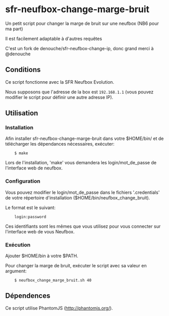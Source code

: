 sfr-neufbox-change-marge-bruit
=====================
Un petit script pour changer la marge de bruit sur une neufbox (NB6 pour ma part)

Il est facilement adaptable à d'autres requêtes

C'est un fork de denouche/sfr-neufbox-change-ip, donc grand merci à @denouche

Conditions
------------

Ce script fonctionne avec la SFR Neufbox Evolution.

Nous supposons que l'adresse de la box est `192.168.1.1` (vous pouvez modifier le script pour définir une autre adresse IP).

Utilisation
-----

### Installation

Afin installer sfr-neufbox-change-marge-bruit dans votre $HOME/bin/ et de télécharger les dépendances nécessaires, exécuter:

```
    $ make
```

Lors de l'installation, 'make' vous demandera les login/mot_de_passe de l'interface web de neufbox.

### Configuration

Vous pouvez modifier le login/mot_de_passe dans le fichiers '.credentials' de votre répertoire d'installation ($HOME/bin/neufbox_change_bruit).

Le format est le suivant:

```
    login:password
```

Ces identifiants sont les mêmes que vous utilisez pour vous connecter sur l'interface web de vous Neufbox.

### Exécution
Ajouter $HOME/bin à votre $PATH.

Pour changer la marge de bruit, exécuter le script avec sa valeur en argument:

```
    $ neufbox_change_marge_bruit.sh 40
```

Dépendences
-----

Ce script utilise PhantomJS (http://phantomjs.org/).
